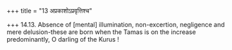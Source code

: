 +++
title = "13 अप्रकाशोऽप्रवृत्तिश्च"

+++
14.13. Absence of \[mental\] illumination, non-excertion, negligence and
mere delusion-these are born when the Tamas is on the increase
predominantly, O darling of the Kurus !
